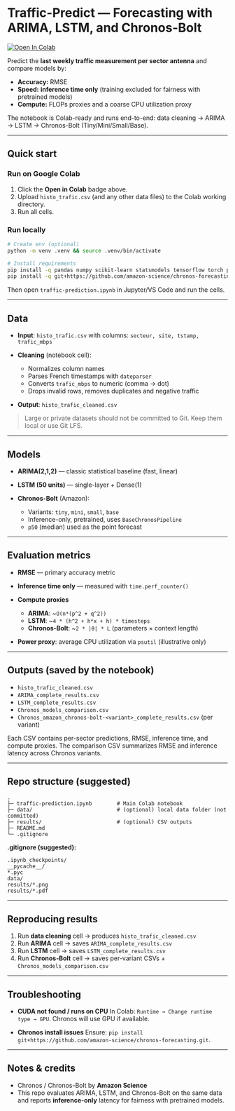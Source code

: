 # Traffic-Predict — Forecasting with ARIMA, LSTM, and Chronos-Bolt

[![Open In Colab](https://colab.research.google.com/assets/colab-badge.svg)](https://colab.research.google.com/github/Mehdislik/Traffic-Predict/blob/main/traffic-prediction.ipynb)

Predict the **last weekly traffic measurement per sector antenna** and compare models by:
- **Accuracy:** RMSE
- **Speed:** **inference time only** (training excluded for fairness with pretrained models)
- **Compute:** FLOPs proxies and a coarse CPU utilization proxy

The notebook is Colab-ready and runs end-to-end: data cleaning → ARIMA → LSTM → Chronos-Bolt (Tiny/Mini/Small/Base).

---

## Quick start

### Run on Google Colab
1. Click the **Open in Colab** badge above.
2. Upload `histo_trafic.csv` (and any other data files) to the Colab working directory.
3. Run all cells.

### Run locally
```bash
# Create env (optional)
python -m venv .venv && source .venv/bin/activate

# Install requirements
pip install -q pandas numpy scikit-learn statsmodels tensorflow torch psutil dateparser
pip install -q git+https://github.com/amazon-science/chronos-forecasting.git
````

Then open `traffic-prediction.ipynb` in Jupyter/VS Code and run the cells.

---

## Data

* **Input**: `histo_trafic.csv` with columns: `secteur, site, tstamp, trafic_mbps`
* **Cleaning** (notebook cell):

  * Normalizes column names
  * Parses French timestamps with `dateparser`
  * Converts `trafic_mbps` to numeric (comma → dot)
  * Drops invalid rows, removes duplicates and negative traffic
* **Output**: `histo_trafic_cleaned.csv`

>  Large or private datasets should not be committed to Git. Keep them local or use Git LFS.

---

## Models

* **ARIMA(2,1,2)** — classic statistical baseline (fast, linear)
* **LSTM (50 units)** — single-layer + Dense(1)
* **Chronos-Bolt** (Amazon):

  * Variants: `tiny`, `mini`, `small`, `base`
  * Inference-only, pretrained, uses `BaseChronosPipeline`
  * `p50` (median) used as the point forecast

---

## Evaluation metrics

* **RMSE** — primary accuracy metric
* **Inference time only** — measured with `time.perf_counter()`
* **Compute proxies**

  * **ARIMA**: \~`O(n*(p^2 + q^2))`
  * **LSTM**: \~`4 * (h^2 + h*x + h) * timesteps`
  * **Chronos-Bolt**: \~`2 * |θ| * L` (parameters × context length)
* **Power proxy**: average CPU utilization via `psutil` (illustrative only)

---

## Outputs (saved by the notebook)

* `histo_trafic_cleaned.csv`
* `ARIMA_complete_results.csv`
* `LSTM_complete_results.csv`
* `Chronos_models_comparison.csv`
* `Chronos_amazon_chronos-bolt-<variant>_complete_results.csv` (per variant)

Each CSV contains per-sector predictions, RMSE, inference time, and compute proxies.
The comparison CSV summarizes RMSE and inference latency across Chronos variants.

---

## Repo structure (suggested)

```
.
├─ traffic-prediction.ipynb        # Main Colab notebook
├─ data/                           # (optional) local data folder (not committed)
├─ results/                        # (optional) CSV outputs
├─ README.md
└─ .gitignore
```

**.gitignore (suggested):**

```
.ipynb_checkpoints/
__pycache__/
*.pyc
data/
results/*.png
results/*.pdf
```

---

## Reproducing results

1. Run **data cleaning** cell → produces `histo_trafic_cleaned.csv`
2. Run **ARIMA** cell → saves `ARIMA_complete_results.csv`
3. Run **LSTM** cell → saves `LSTM_complete_results.csv`
4. Run **Chronos-Bolt** cell → saves per-variant CSVs + `Chronos_models_comparison.csv`

---

## Troubleshooting

* **CUDA not found / runs on CPU**
  In Colab: `Runtime → Change runtime type → GPU`. Chronos will use GPU if available.

* **Chronos install issues**
  Ensure: `pip install git+https://github.com/amazon-science/chronos-forecasting.git`.

---

## Notes & credits

* Chronos / Chronos-Bolt by **Amazon Science**
* This repo evaluates ARIMA, LSTM, and Chronos-Bolt on the same data and reports **inference-only** latency for fairness with pretrained models.


```
